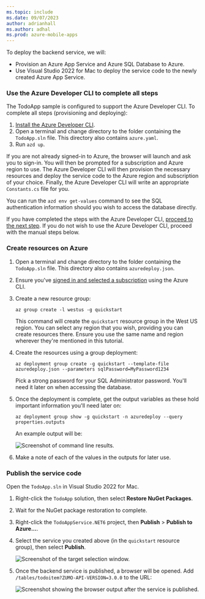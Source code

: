 ```yaml
---
ms.topic: include
ms.date: 09/07/2023
author: adrianhall
ms.author: adhal
ms.prod: azure-mobile-apps
---
```


To deploy the backend service, we will:

* Provision an Azure App Service and Azure SQL Database to Azure.
* Use Visual Studio 2022 for Mac to deploy the service code to the newly created Azure App Service.

### Use the Azure Developer CLI to complete all steps

The TodoApp sample is configured to support the Azure Developer CLI.  To complete all steps (provisioning and deploying):

1. [Install the Azure Developer CLI](/azure/developer/azure-developer-cli/install-azd).
2. Open a terminal and change directory to the folder containing the `TodoApp.sln` file.  This directory also contains `azure.yaml`.
3. Run `azd up`.

If you are not already signed-in to Azure, the browser will launch and ask you to sign-in.  You will then be prompted for a subscription
and Azure region to use.  The Azure Developer CLI will then provision the necessary resources and deploy the service code to the Azure
region and subscription of your choice. Finally, the Azure Developer CLI will write an appropriate `Constants.cs` file for you.

You can run the `azd env get-values` command to see the SQL authentication information should you wish to access the database directly.

If you have completed the steps with the Azure Developer CLI, [proceed to the next step](#azd-skip-step-mac).  If you do not wish to use the Azure Developer
CLI, proceed with the manual steps below.

### Create resources on Azure

1. Open a terminal and change directory to the folder containing the `TodoApp.sln` file. This directory also contains `azuredeploy.json`.
2. Ensure you've [signed in and selected a subscription](/cli/azure/authenticate-azure-cli) using the Azure CLI.
3. Create a new resource group:

    ``` azurecli
    az group create -l westus -g quickstart
    ```

    This command will create the `quickstart` resource group in the West US region.  You can select any region that you wish, providing you can create resources there.  Ensure you use the same name and region wherever they're mentioned in this tutorial.

4. Create the resources using a group deployment:

    ``` azurecli
    az deployment group create -g quickstart --template-file azuredeploy.json --parameters sqlPassword=MyPassword1234
    ```

    Pick a strong password for your SQL Administrator password.  You'll need it later on when accessing the database.

5. Once the deployment is complete, get the output variables as these hold important information you'll need later on:

    ``` azurecli
    az deployment group show -g quickstart -n azuredeploy --query properties.outputs
    ```

    An example output will be:

    ![Screenshot of command line results.](~/mobile-apps/azure-mobile-apps/media/quickstart/mac/deploy-back-end-outputs.png)

6. Make a note of each of the values in the outputs for later use.

### Publish the service code

Open the `TodoApp.sln` in Visual Studio 2022 for Mac. 

1. Right-click the `TodoApp` solution, then select **Restore NuGet Packages**.
2. Wait for the NuGet package restoration to complete.
3. Right-click the `TodoAppService.NET6` project, then **Publish** > **Publish to Azure...**.
4. Select the service you created above (in the `quickstart` resource group), then select **Publish**.

    ![Screenshot of the target selection window.](~/mobile-apps/azure-mobile-apps/media/quickstart/mac/publish-back-end-target.png)

5. Once the backend service is published, a browser will be opened. Add `/tables/todoitem?ZUMO-API-VERSION=3.0.0` to the URL:

    ![Screenshot showing the browser output after the service is published.](~/mobile-apps/azure-mobile-apps/media/quickstart/mac/publish-back-end-success.png)

<a name="azd-skip-step-mac"></a>
